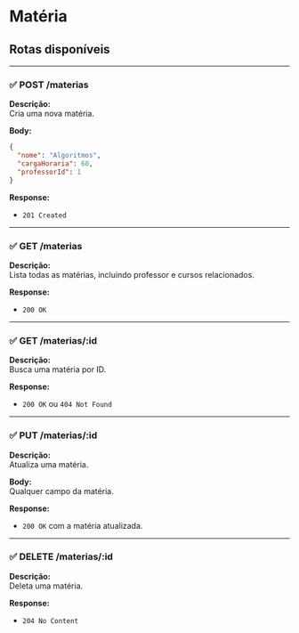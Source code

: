 
# Matéria

## Rotas disponíveis

---

### ✅ POST /materias

**Descrição:**  
Cria uma nova matéria.

**Body:**

```json
{
  "nome": "Algoritmos",
  "cargaHoraria": 60,
  "professorId": 1
}
```

**Response:**  
- `201 Created`

---

### ✅ GET /materias

**Descrição:**  
Lista todas as matérias, incluindo professor e cursos relacionados.

**Response:**  
- `200 OK`

---

### ✅ GET /materias/:id

**Descrição:**  
Busca uma matéria por ID.

**Response:**  
- `200 OK` ou `404 Not Found`

---

### ✅ PUT /materias/:id

**Descrição:**  
Atualiza uma matéria.

**Body:**  
Qualquer campo da matéria.

**Response:**  
- `200 OK` com a matéria atualizada.

---

### ✅ DELETE /materias/:id

**Descrição:**  
Deleta uma matéria.

**Response:**  
- `204 No Content`
